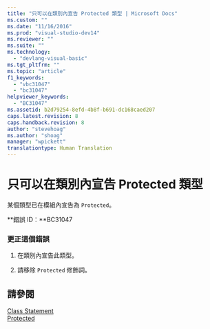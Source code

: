 ```yaml
---
title: "只可以在類別內宣告 Protected 類型 | Microsoft Docs"
ms.custom: ""
ms.date: "11/16/2016"
ms.prod: "visual-studio-dev14"
ms.reviewer: ""
ms.suite: ""
ms.technology: 
  - "devlang-visual-basic"
ms.tgt_pltfrm: ""
ms.topic: "article"
f1_keywords: 
  - "vbc31047"
  - "bc31047"
helpviewer_keywords: 
  - "BC31047"
ms.assetid: b2d79254-8efd-4b8f-b691-dc168caed207
caps.latest.revision: 8
caps.handback.revision: 8
author: "stevehoag"
ms.author: "shoag"
manager: "wpickett"
translationtype: Human Translation
---
```

# 只可以在類別內宣告 Protected 類型
某個類型已在模組內宣告為 `Protected`。  
  
 **錯誤 ID︰**BC31047  
  
### 更正這個錯誤  
  
1.  在類別內宣告此類型。  
  
2.  請移除 `Protected` 修飾詞。  
  
## 請參閱  
 [Class Statement](../../visual-basic/language-reference/statements/class-statement.md)   
 [Protected](../../visual-basic/language-reference/modifiers/protected.md)